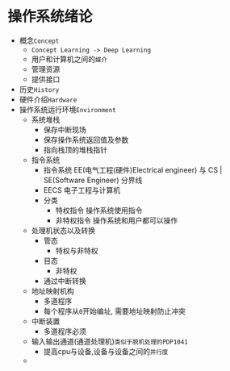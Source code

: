 # 操作系统绪论

- 概念`Concept`
  - `Concept Learning -> Deep Learning`
  - 用户和计算机之间的`媒介`
  - 管理资源
  - 提供接口
- 历史`History`
- 硬件介绍`Hardware`
- 操作系统运行环境`Environment`
  - 系统堆栈
    - 保存中断现场
    - 保存操作系统返回值及参数
    - 指向栈顶的堆栈指针
  - 指令系统
    - 指令系统 EE(电气工程(硬件)Electrical engineer) 与 CS | SE(Software Engineer) 分界线
    - EECS 电子工程与计算机
    - 分类
      - 特权指令 操作系统使用指令
      - 非特权指令 操作系统和用户都可以操作
  - 处理机状态以及转换
    - 管态
      - 特权与非特权
    - 目态
      - 非特权
    - 通过中断转换
  - 地址映射机构
    - 多道程序
    - 每个程序从`0`开始编址, 需要地址映射防止冲突
  - 中断装置
    - 多道程序必须
  - 输入输出通道(通道处理机)`类似于脱机处理的PDP1041`
    - 提高cpu与设备,设备与设备之间的`并行度`
  - 